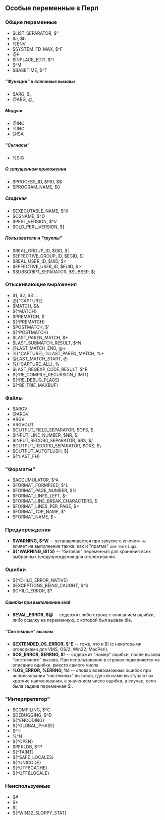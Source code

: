 ## Особые переменные в Перл

### Общие переменные

* $LIST_SEPARATOR, $"
* $a, $b
* %ENV
* $SYSTEM_FD_MAX, $^F
* @F
* $INPLACE_EDIT, $^I
* $^M
* $BASETIME, $^T

##### "Функции" и ключевые вызовы

* $ARG, $_
* @ARG, @_

##### Модули

* @INC
* %INC
* @ISA

##### "Сигналы"

* %SIG

##### О запущенном приложении

* $PROCESS_ID, $PID, $$
* $PROGRAM_NAME, $0

##### Сведения

* $EXECUTABLE_NAME, $^X
* $OSNAME, $^O
* $PERL_VERSION, $^V
* $OLD_PERL_VERSION, $]

##### Пользователи и "группы"

* $REAL_GROUP_ID, $GID, $(
* $EFFECTIVE_GROUP_ID, $EGID, $)
* $REAL_USER_ID, $UID, $<
* $EFFECTIVE_USER_ID, $EUID, $>
* $SUBSCRIPT_SEPARATOR, $SUBSEP, $;


### Отыскивающие выражения

* $1, $2, $3 …
* @{^CAPTURE}
* $MATCH, $&
* ${^MATCH}
* $PREMATCH, $`
* ${^PREMATCH}
* $POSTMATCH, $'
* ${^POSTMATCH}
* $LAST_PAREN_MATCH, $+
* $LAST_SUBMATCH_RESULT, $^N
* @LAST_MATCH_END, @+
* %{^CAPTURE}, %LAST_PAREN_MATCH, %+
* @LAST_MATCH_START, @-
* %{^CAPTURE_ALL}, %-
* $LAST_REGEXP_CODE_RESULT, $^R
* ${^RE_COMPILE_RECURSION_LIMIT}
* ${^RE_DEBUG_FLAGS}
* ${^RE_TRIE_MAXBUF}

### Файлы

* $ARGV
* @ARGV
* ARGV
* ARGVOUT
* $OUTPUT_FIELD_SEPARATOR, $OFS, $,
* $INPUT_LINE_NUMBER, $NR, $.
* $INPUT_RECORD_SEPARATOR, $RS, $/
* $OUTPUT_RECORD_SEPARATOR, $ORS, $\
* $OUTPUT_AUTOFLUSH, $\|
* ${^LAST_FH}

### "Форматы"

* $ACCUMULATOR, $^A
* $FORMAT_FORMFEED, $^L
* $FORMAT_PAGE_NUMBER, $%
* $FORMAT_LINES_LEFT, $-
* $FORMAT_LINE_BREAK_CHARACTERS, $:
* $FORMAT_LINES_PER_PAGE, $=
* $FORMAT_TOP_NAME, $^
* $FORMAT_NAME, $~

### Предупреждения

* **$WARNING, $^W** -- устанавливается при запуске с ключом `-w`, влияет на
  выполнение также, как и "прагма" `use warnings`.
* **${^WARNING_BITS}** -- "битовая" переменная для хранения всех выбранных
  предупреждения для отслеживания.

### Ошибки

* ${^CHILD_ERROR_NATIVE}
* $EXCEPTIONS_BEING_CAUGHT, $^S
* $CHILD_ERROR, $?

##### Ошибки при выполнении eval

* **$EVAL_ERROR, $@** -- содержит либо строку с описанием ошибки, либо ссылку на
  переменную, с которой был вызван die.

##### "Системные" вызовы

* **$EXTENDED_OS_ERROR, $^E** -- тоже, что и $! (с некоторыми оговорками для VMS,
  OS/2, Win32, MacPerl).
* **$OS_ERROR, $ERRNO, $!** -- содержит "номер" ошибки, после вызова "системного"
  вызова. При использование в строках подменяется на описание ошибки, вместо
  самого числа.
* **%OS_ERROR, %ERRNO, %!** -- словар всевозможных ошибок при использовании
  "системных" вызовов, где ключами выступают их краткие наименования, а
  значением число ошибки, в случае, если была задана переменная $!.

### "Интерпретатор"

* $COMPILING, $^C
* $DEBUGGING, $^D
* ${^ENCODING}
* ${^GLOBAL_PHASE}
* $^H
* %^H
* ${^OPEN}
* $PERLDB, $^P
* ${^TAINT}
* ${^SAFE_LOCALES}
* ${^UNICODE}
* ${^UTF8CACHE}
* ${^UTF8LOCALE}

### Неиспользуемые

* $#
* $*
* $[
* ${^WIN32_SLOPPY_STAT}
